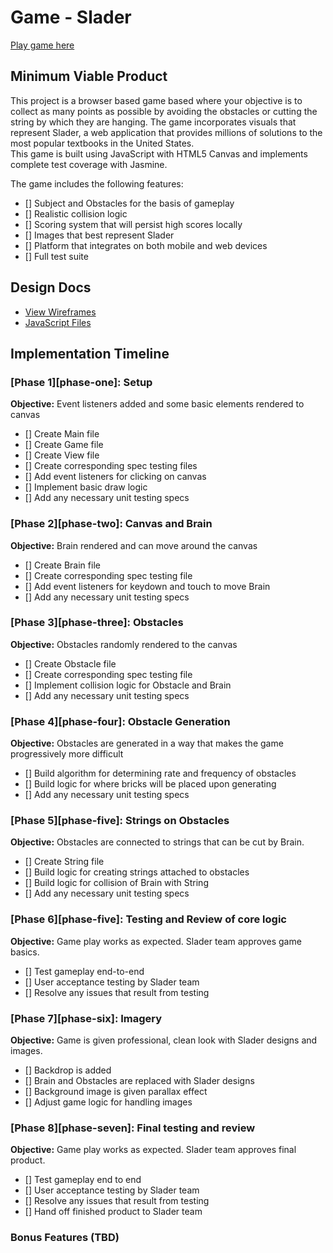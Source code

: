 # Game - Slader

[Play game here][live]

[live]: http://www.louisrobinson.io

## Minimum Viable Product

This project is a browser based game based where your objective is to collect as many points as possible
by avoiding the obstacles or cutting the string by which they are hanging.
The game incorporates visuals that represent Slader, a web application that
provides millions of solutions to the most popular textbooks in the United States.    
This game is built using JavaScript with HTML5 Canvas and implements complete test coverage with Jasmine.

The game includes the following features:


- [] Subject and Obstacles for the basis of gameplay
- [] Realistic collision logic
- [] Scoring system that will persist high scores locally
- [] Images that best represent Slader
- [] Platform that integrates on both mobile and web devices
- [] Full test suite

## Design Docs
* [View Wireframes][views]
* [JavaScript Files][components]

[views]: ./views.md
[components]: ./components.md

## Implementation Timeline

### [Phase 1][phase-one]: Setup

**Objective:** Event listeners added and some basic elements rendered to canvas

- [] Create Main file
- [] Create Game file
- [] Create View file
- [] Create corresponding spec testing files
- [] Add event listeners for clicking on canvas
- [] Implement basic draw logic
- [] Add any necessary unit testing specs

### [Phase 2][phase-two]: Canvas and Brain

**Objective:** Brain rendered and can move around the canvas

- [] Create Brain file
- [] Create corresponding spec testing file
- [] Add event listeners for keydown and touch to move Brain
- [] Add any necessary unit testing specs

### [Phase 3][phase-three]: Obstacles

**Objective:** Obstacles randomly rendered to the canvas
- [] Create Obstacle file
- [] Create corresponding spec testing file
- [] Implement collision logic for Obstacle and Brain
- [] Add any necessary unit testing specs

### [Phase 4][phase-four]: Obstacle Generation

**Objective:** Obstacles are generated in a way that makes the game progressively more difficult

- [] Build algorithm for determining rate and frequency of obstacles
- [] Build logic for where bricks will be placed upon generating
- [] Add any necessary unit testing specs

### [Phase 5][phase-five]: Strings on Obstacles

**Objective:** Obstacles are connected to strings that can be cut by Brain.

- [] Create String file
- [] Build logic for creating strings attached to obstacles
- [] Build logic for collision of Brain with String
- [] Add any necessary unit testing specs

### [Phase 6][phase-five]: Testing and Review of core logic

**Objective:** Game play works as expected.  Slader team approves game basics.

- [] Test gameplay end-to-end
- [] User acceptance testing by Slader team
- [] Resolve any issues that result from testing

### [Phase 7][phase-six]: Imagery

**Objective:** Game is given professional, clean look with Slader designs and images.

- [] Backdrop is added
- [] Brain and Obstacles are replaced with Slader designs
- [] Background image is given parallax effect
- [] Adjust game logic for handling images

### [Phase 8][phase-seven]: Final testing and review

**Objective:** Game play works as expected.  Slader team approves final product.

- [] Test gameplay end to end
- [] User acceptance testing by Slader team
- [] Resolve any issues that result from testing
- [] Hand off finished product to Slader team

### Bonus Features (TBD)
